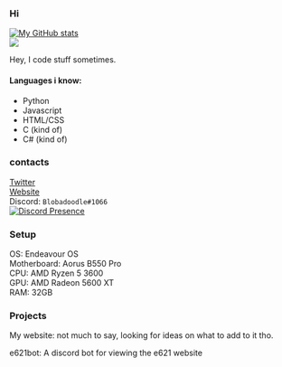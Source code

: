 ### Hi

[![My GitHub stats](https://github-readme-stats.vercel.app/api?username=Blobadoodle)](https://github.com/anuraghazra/github-readme-stats)\
![](https://komarev.com/ghpvc/?username=Blobadoodle)

Hey, I code stuff sometimes.

#### Languages i know:
 * Python
 * Javascript
 * HTML/CSS
 * C (kind of)
 * C# (kind of)

### contacts

[Twitter](https://twitter.com/BLOBADOODLE)\
[Website](https://bloba.dev)\
Discord: `Blobadoodle#1066`\
[![Discord Presence](https://lanyard.cnrad.dev/api/429299975252606989)](https://discord.com/users/429299975252606989)

### Setup
OS: Endeavour OS\
Motherboard: Aorus B550 Pro\
CPU: AMD Ryzen 5 3600\
GPU: AMD Radeon 5600 XT\
RAM: 32GB

### Projects

My website: not much to say, looking for ideas on what to add to it tho.

e621bot: A discord bot for viewing the e621 website
